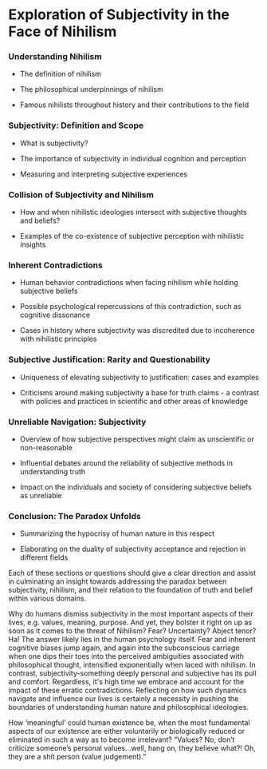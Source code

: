 # Exploration of Subjectivity in the Face of Nihilism

### Understanding Nihilism

- The definition of nihilism

- The philosophical underpinnings of nihilism

- Famous nihilists throughout history and their contributions to the field

### Subjectivity: Definition and Scope

- What is subjectivity?

- The importance of subjectivity in individual cognition and perception

- Measuring and interpreting subjective experiences

### Collision of Subjectivity and Nihilism

- How and when nihilistic ideologies intersect with subjective thoughts and beliefs?

- Examples of the co-existence of subjective perception with nihilistic insights

### Inherent Contradictions

- Human behavior contradictions when facing nihilism while holding subjective beliefs

- Possible psychological repercussions of this contradiction, such as cognitive dissonance

- Cases in history where subjectivity was discredited due to incoherence with nihilistic principles

### Subjective Justification: Rarity and Questionability 

- Uniqueness of elevating subjectivity to justification: cases and examples

- Criticisms around making subjectivity a base for truth claims - a contrast with policies and practices in scientific and other areas of knowledge 

### Unreliable Navigation: Subjectivity

- Overview of how subjective perspectives might claim as unscientific or non-reasonable

- Influential debates around the reliability of subjective methods in understanding truth

- Impact on the individuals and society of considering subjective beliefs as unreliable

### Conclusion: The Paradox Unfolds

- Summarizing the hypocrisy of human nature in this respect

- Elaborating on the duality of subjectivity acceptance and rejection in different fields

Each of these sections or questions should give a clear direction and assist in culminating an insight towards addressing the paradox between subjectivity, nihilism, and their relation to the foundation of truth and belief within various domains.

Why do humans dismiss subjectivity in the most important aspects of their lives, e.g. values, meaning, purpose. And yet, they bolster it right on up as soon as it comes to the threat of Nihilism? Fear? Uncertainty? Abject tenor? Ha! The answer likely lies in the human psychology itself. Fear and inherent cognitive biases jump again, and again into the subconscious carriage when one dips their toes into the perceived ambiguities associated with philosophical thought, intensified exponentially when laced with nihilism. In contrast, subjectivity-something deeply personal and subjective has its pull and comfort. Regardless, it's high time we embrace and account for the impact of these erratic contradictions. Reflecting on how such dynamics navigate and influence our lives is certainly a necessity in pushing the boundaries of understanding human nature and philosophical ideologies.

How ‘meaningful’ could human existence be, when the most fundamental aspects of our existence are either voluntarily or biologically reduced or eliminated in such a way as to become irrelevant? “Values? No, don’t criticize someone’s personal values…well, hang on, they believe what?! Oh, they are a shit person (value judgement).”

